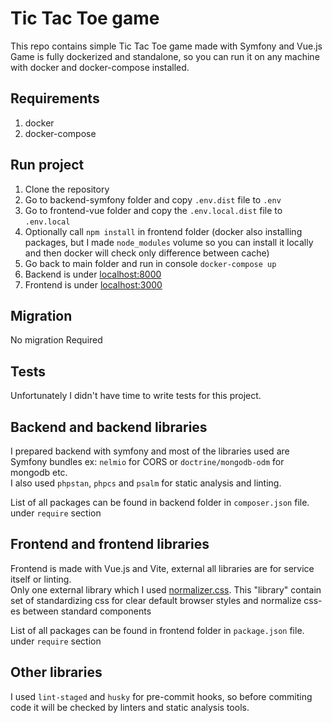 # Tic Tac Toe game

This repo contains simple Tic Tac Toe game made with Symfony and Vue.js <br>
Game is fully dockerized and standalone, so you can run it on any machine with docker and docker-compose installed.

## Requirements

1. docker
2. docker-compose

## Run project

1. Clone the repository
2. Go to backend-symfony folder and copy `.env.dist` file to `.env`
3. Go to frontend-vue folder and copy the `.env.local.dist` file to `.env.local`
4. Optionally call `npm install` in frontend folder (docker also installing packages, but I made `node_modules` volume so you can install it locally and then docker will check only difference between cache)
5. Go back to main folder and run in console `docker-compose up`
6. Backend is under [localhost:8000](localhost:8000)
7. Frontend is under [localhost:3000](localhost:3000)

## Migration
No migration Required

## Tests
Unfortunately I didn't have time to write tests for this project.

## Backend and backend libraries
I prepared backend with symfony and most of the libraries used are Symfony bundles ex: `nelmio` for CORS or `doctrine/mongodb-odm` for mongodb etc.<br>
I also used `phpstan`, `phpcs` and `psalm` for static analysis and linting.

List of all packages can be found in backend folder in `composer.json` file. under `require` section

## Frontend and frontend libraries
Frontend is made with Vue.js and Vite, external all libraries are for service itself or linting. <br>
Only one external library which I used [normalizer.css](https://necolas.github.io/normalize.css/). This "library" contain set of standardizing css for clear default browser styles and normalize css-es between standard components

List of all packages can be found in frontend folder in `package.json` file. under `require` section

## Other libraries
I used `lint-staged` and `husky` for pre-commit hooks, so before commiting code it will be checked by linters and static analysis tools.